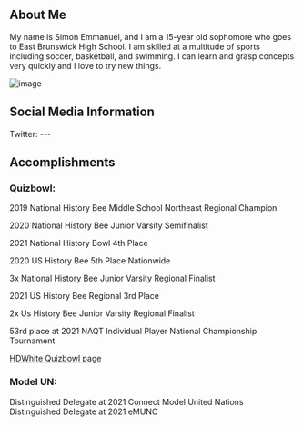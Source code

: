 ## About Me

My name is Simon Emmanuel, and I am a 15-year old sophomore who goes to East Brunswick High School. I am skilled at a multitude of sports including soccer, basketball, and swimming. I can learn and grasp concepts very quickly and I love to try new things.

![image](https://user-images.githubusercontent.com/67479795/121962485-cc08f800-cd36-11eb-8a2c-4ed8cced66a5.png)

## Social Media Information

Twitter: ---

## Accomplishments

### Quizbowl: 

2019 National History Bee Middle School Northeast Regional Champion

2020 National History Bee Junior Varsity Semifinalist
 
2021 National History Bowl 4th Place

2020 US History Bee 5th Place Nationwide

3x National History Bee Junior Varsity Regional Finalist

2021 US History Bee Regional 3rd Place
 
2x Us History Bee Junior Varsity Regional Finalist

53rd place at 2021 NAQT Individual Player National Championship Tournament

[HDWhite Quizbowl page](https://hdwhite.org/qb/stats/player/Simon+Emmanuel)

### Model UN:

Distinguished Delegate at 2021 Connect Model United Nations
Distinguished Delegate at 2021 eMUNC

